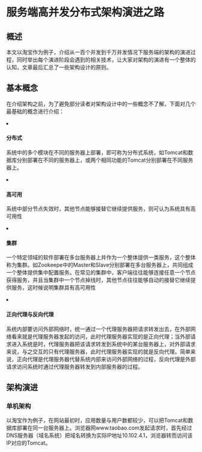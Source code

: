 <h1>服务端高并发分布式架构演进之路</h1>
<h2>概述</h2>
<p>本文以淘宝作为例子，介绍从一百个并发到千万并发情况下服务端的架构的演进过程，同时举出每个演进阶段会遇到的相关技术，让大家对架构的演进有一个整体的认知，文章最后汇总了一些架构设计的原则。</p>
<h2>基本概念</h2>
<p>在介绍架构之前，为了避免部分读者对架构设计中的一些概念不了解，下面对几个最基础的概念进行介绍：</p>
<li><h4>分布式</h4></li>
<p>系统中的多个模块在不同的服务器上部署，即可称为分布式系统，如Tomcat和数据库分别部署在不同的服务器上，或两个相同功能的Tomcat分别部署在不同服务器上。</p>
<li><h4>高可用</h4></li>
<p>系统中部分节点失效时，其他节点能够接替它继续提供服务，则可认为系统具有高可用性</p>
<li><h4>集群</h4></li>
<p>一个特定领域的软件部署在多台服务器上并作为一个整体提供一类服务，这个整体称为集群。如Zookeepe中的Master和Slave分别部署在多台服务器上，共同组成一个整体提供集中配置服务。在常见的集群中，客户端往往能够连接任意一个节点获得服务，并且当集群中一个节点掉线时，其他节点往往能够自动的接替它继续提供服务，这时候说明集群具有高可用性</p>
<li><h4>正向代理与反向代理</h4></li>
<p>系统内部要访问外部网络时，统一通过一个代理服务器把请求转发出去，在外部网络看来就是代理服务器发起的访问，此时代理服务器实现的是正向代理；当外部请求进入系统是时，代理服务器把该请求转发到系统中的某台服务器上，对外部请求来说，与之交互的只有代理服务器，此时代理服务器实现的就是反向代理。简单来说，正向代理是代理服务器代替系统内部来访问外部网络的过程，反向代理是外部请求访问系统时通过代理服务器转发到内部服务器的过程。</p>
<h2>架构演进</h2>
<h3>单机架构</h3>
<p>以淘宝作为例子，在网站最初时，应用数量与用户数都较少，可以把Tomcat和数据库部署在同一台服务器上。浏览器网www.taobao.com发起请求时，首先经过DNS服务器（域名系统）把域名转换为实际IP地址10.102.4.1，浏览器转而访问该IP对应的Tomcat。</p>